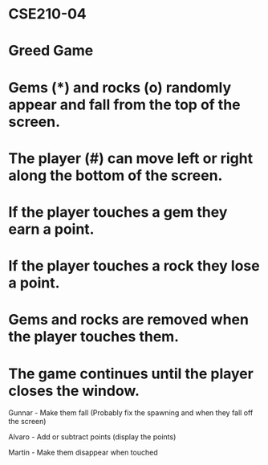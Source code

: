 # CSE210-04

# Greed Game

# Gems (*) and rocks (o) randomly appear and fall from the top of the screen.
# The player (#) can move left or right along the bottom of the screen.
# If the player touches a gem they earn a point.
# If the player touches a rock they lose a point.
# Gems and rocks are removed when the player touches them.
# The game continues until the player closes the window.


Gunnar - Make them fall (Probably fix the spawning and when they fall off the screen)

Alvaro - Add or subtract points (display the points)

Martin - Make them disappear when touched